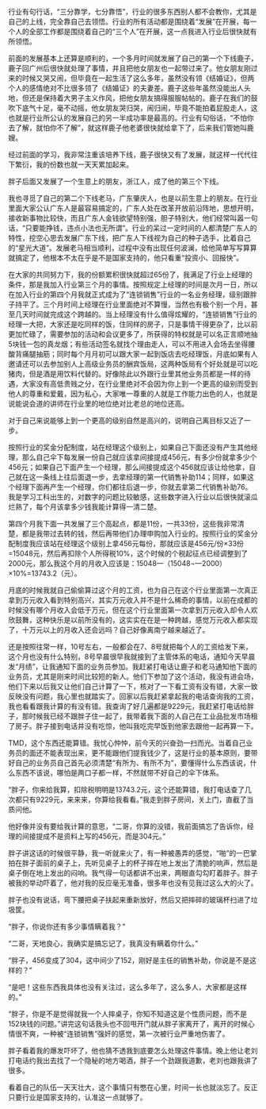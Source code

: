 行业有句行话，“三分靠学，七分靠悟”，行业的很多东西别人都不会教你，尤其是自己的上线，完全靠自己去领悟。行业的所有活动都是围绕着“发展”在开展，每一个人的全部工作都是围绕着自己的“三个人”在开展，这一点我进入行业后很快就有所领悟。

前面的发展基本上还算是顺利的，一个多月时间就发展了自己的第一个下线鹿子，鹿子回广州后很快就处理了事情，并且把他女朋友也一起带过来了。他女朋友刚过来的时候又哭又闹，但毕竟在一起生活了这么多年，虽然没有领《结婚证》，但两个人的感情绝对不比很多领了《结婚证》的夫妻差。鹿子这些年虽然没能出人头地，但还是保持着大男子主义作风，把他女朋友搞得服服帖帖的。鹿子在我们的鼓吹下底气十足，毫不动摇，他女朋友哭归哭，闹归闹，毕竟不能拍着屁股走人，这也就是行业所公认的发展自己的另一半成功率是最高的。行业有句俗话，“不怕你去了解，就怕你不了解”，就这样鹿子他老婆很快就给拿下了，后来我们管她叫鹿嫂。

经过前面的学习，我非常注重该培养下线，鹿子很快又有了发展，就这样一代代往下繁衍，我的份数也就一天天累加起来。

胖子后面又发展了一个生意上的朋友，浙江人，成了他的第三个下线。

我也寻觅了自己的第二个下线老马，广东肇庆人，也是以前生意上的朋友。在行业里面大家公认广东人是最容易搞定的，广东人处在改革开放前沿阵地，思想开明，接收新事物比较快，而且广东人金钱欲望特别强，胆子特别大，他们经常叫嚣一句话，“只要能挣钱，违点小法也无所谓”。行业的呆过一定时间的人都清楚广东人的特性，挖空心思去发展广东下线，把广东人下线视为自己的种子选手，比着自己的“星光大道”。发展老马相当顺利，过程中没有出现任何波澜，给他简单写写算算就搞定了，他根本不太在乎是不是国家支持的，他只看重“投资小、回报快”。

在大家的共同努力下，我的份额累积很快就超过65份了，我满足了行业上经理的条件，那是我加入行业第三个月的事情。按照规定上经理的时间是次月一日，所以在加入行业的第四个月我就正式成为了“连锁销售”行业的一名业务经理，级别跟胖子持平了。三个月时间上经理在行业里面绝对不算慢，当然也有极个别一个月，甚至几天时间就完成这个跨越的。当上经理没有什么值得炫耀的，“连锁销售”行业的经理一大把，大家还是吃同样的饭，住同样的房子，只是事情干得更杂了，比以前更加忙碌了，需要参加的活动和会议更多了，所获得的特权就是可以名正言顺地抽5块钱一包的真龙烟；有些活动签名就找个理由走人，可以不用进入会场去坐得腰酸背痛腿抽筋；同时每个月月初可以跟大家一起到饭店去吃经理饭，月底如果有人邀请还可以去参加别人上高级业务员的酬宾饭局，这两种饭局有个好处就是可以吃猪肉，但是酒是用饮料代替的。好像除此以外跟行业里其他业务员都是一样的待遇，大家没有高低贵贱之分，在行业里绝对不会因为你上到一个更高的级别而受到他人的尊重和爱戴，因为私心，大家唯一尊重的人就是工作能力出色的人，也就是说能说会道的讲师在行业里的地位绝对比老总的地位还高。

对于自己来说能够上到一个更高的级别自然是高兴的，说明自己离目标又近了一步。

按照行业的奖金分配制度，站在经理这个级别上，如果自己下面还没有产生其他经理，那么自己伞下每发展一份自己就应该拿间接提成456元，有多少份就拿多少个456元；如果自己下面产生一个经理，那么间接提成这个456就应该让给他拿，自己就在这一条线上往后面退一步，去拿经理的第一代销售补助114；同样，如果这个经理下面再产生一个经理，你们都往后退一步，你就去拿第二代销售补助76。我是学习工科出生的，对数字的问题比较敏感，这些数字进入行业以后很快就滚瓜烂熟了，每个月该拿多少钱我能计算得一清二楚。

第四个月我下面一共发展了三个高起点，都是11份，一共33份，这些我非常清楚，都是我带过去转的钱，然后再带他们办理申购加入行业的。按照行业的奖金分配制度我应该站在经理这个级别上拿456元每份，那就应该是456元/份×33份=15048元，然后再扣除个人所得税10%，这个时候的个税起征点已经调整到了2000元，那么我这个月的月收入应该是：15048—（15048&not;—2000）×10%=13743.2（元）。

月底的时候我就自己偷偷算过这个月的工资，也为自己在这个行业里面第一次真正拿到万元收入看到特别高兴，其实万元收入并不是什么稀奇的事情，以前在成都的时候没有哪个月收入会低于万元，但在这个行业里面第一次拿到万元收入却令人欢欣鼓舞，这种快乐是以前所没有的，这实实在在是一种跨越，感觉万元收入都实现了，十万元以上的月收入还会远吗？自己好像离南宁越来越近了。

还是按照往常一样，10号左右，一般都会在7、8号就把每个人的工资给发下来，这个月也没有什么特别，8号早晨很早我就接到了主管体系的电话，通知今天早晨发“月绩”，让我通知下面的业务员参加。我赶紧打电话让鹿子和老马通知他下面的业务员，尤其是刚来时间比较短的新人。他们下参加了这个活动，我没有进会场，他们下来以后我又让他们自己计算了一下，核对了一下看工资有没有错，大家一致反映没有问题，我心里也就踏实了。回家以后我赶紧拿起我的电话查询我的工资，我也看看跟我计算的有没有错。我查询了好几遍都是9229元，我赶紧打电话给胖子，那时候我已经不跟胖子住一起了，我带着我下面的人自己在工业品批发市场租了房子。胖子接到电话并没有吃惊，他叫我吃完早饭到他家去跟他一起再算一下。

TMD，这个东西还能算错。我忧心忡忡，前今天的兴奋劲一扫而光。当着自己业务员的面还不能表现出来，更不能跟他们提我钱少了，这是行业的基本原则，要带好自己的业务员自己首先必须清楚“有所为、有所不为”，要懂得什么东西该说，什么东西不该说，哪怕是两口子都一样，不然就带不好自己的伞下体系。

“胖子，你来给我算，扣除税明明是13743.2元，这个还能算错，我打电话查了几次都只有9229元，来来来，你算给我看看。”我走到胖子房间，关上门，直截了当质问他。

他好像并没有要给我计算的意思，“二哥，你算的没错，我前面搞忘了告诉你，经理的间接提成不是资料上写的456元，而是304元。”

胖子讲这话的时候很平静，我一听就来火了，有一种被愚弄的感觉，“啪”的一巴掌拍在胖子面前的桌子上，先听见桌子上的杯子摔在地上发出了清脆的响声，然后是桌子倒在地上发出的闷响。我气得一句话都讲不出来，两眼直勾勾盯着胖子。胖子被我的举动吓着了，他对我的反应毫无准备，很多年也没有见我过这么大的火了。

胖子也没有说话，弯下腰把桌子扶起来重新放好，然后又把摔碎的玻璃杯扫进了垃圾筐。

“胖子，你说你还有多少事情瞒着我？”

“二哥，天地良心，我确实是搞忘记了，我真没有瞒着你什么。”

“胖子，456变成了304，这中间少了152，刚好是主任的销售补助，你说是不是这样的？”

“是吧！这些东西我具体也没有关注过，这么多年了，这么多人，大家都是这样的。”

“胖子，你是不是觉得就我一个人摔桌子，你知不知道这是个性质问题，而不是152块钱的问题。”讲完这句话我头也不回甩开门就从胖子家离开了，离开的时候心情很不爽，一种被“连锁销售”强奸的感觉，第一次被行业严重地伤害了。

胖子看着我的爆发吓坏了，他也猜不透我到底要怎么处理这件事情。晚上他让老刘打电话约我出去找了一个隐秘的地方喝酒，胖子一个劲跟我道歉，老刘也跟我讲了很多。

看着自己的队伍一天天壮大，这个事情只有憋在心里，时间一长也就淡忘了。反正只要行业是国家支持的，认准这一点就够了。
